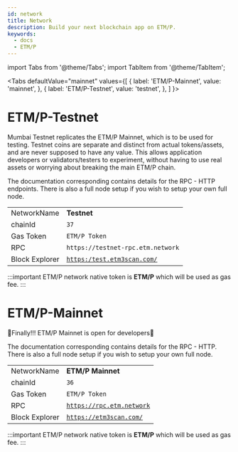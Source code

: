 ```yaml
---
id: network
title: Network
description: Build your next blockchain app on ETM/P.
keywords:
  - docs
  - ETM/P
---
```

import Tabs from '@theme/Tabs';
import TabItem from '@theme/TabItem';

<Tabs
  defaultValue="mainnet"
  values={[
    { label: 'ETM/P-Mainnet', value: 'mainnet', },
    { label: 'ETM/P-Testnet', value: 'testnet', },
  ]
}>
<TabItem value="testnet">

# ETM/P-Testnet
Mumbai Testnet replicates the ETM/P Mainnet, which is to be used for testing. Testnet coins are separate and distinct from actual tokens/assets, and are never supposed to have any value. This allows application developers or validators/testers to experiment, without having to use real assets or worrying about breaking the main ETM/P chain.

The documentation corresponding contains details for the RPC - HTTP endpoints. There is also a full node setup if you wish to setup your own full node.

|              |                                        |
|--------------|----------------------------------------|
| NetworkName  | **Testnet**                                 
| chainId      | `37`                                  |
| Gas Token    | `ETM/P Token`|
| RPC          | `https://testnet-rpc.etm.network`
| Block Explorer |[`https:/test.etm3scan.com/`](https://test.etm3scan.com/)|



:::important
ETM/P network native token is **ETM/P** which will be used as gas fee.
:::

</TabItem>
<TabItem value="mainnet">

# ETM/P-Mainnet

🎉Finally!!! ETM/P Mainnet is open for developers🎉

The documentation corresponding contains details for the RPC - HTTP. There is also a full node setup if you wish to setup your own full node.


|              |                                        |
|--------------|----------------------------------------|
| NetworkName  | **ETM/P Mainnet**                                                              |
| chainId      | `36`                                  |
| Gas Token    | `ETM/P Token` |
| RPC    | [`https://rpc.etm.network`](https://rpc.etm.network) |
| Block Explorer | [`https://etm3scan.com/`](https://www.etm3scan.com/)|



:::important
ETM/P network native token is **ETM/P** which will be used as gas fee.
:::

</TabItem>
</Tabs>
